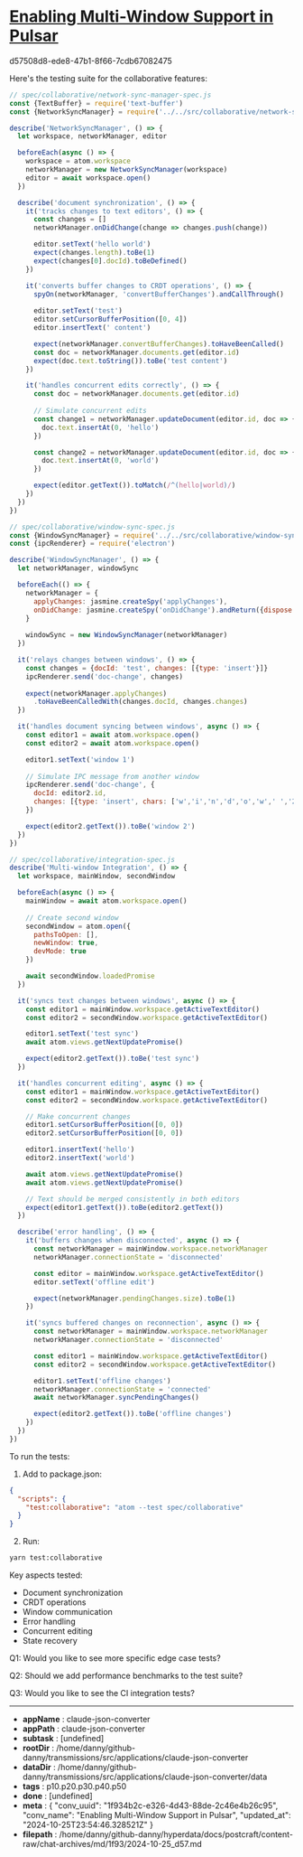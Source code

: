 # [Enabling Multi-Window Support in Pulsar](https://claude.ai/chat/1f934b2c-e326-4d43-88de-2c46e4b26c95)

d57508d8-ede8-47b1-8f66-7cdb67082475

 Here's the testing suite for the collaborative features:

```javascript
// spec/collaborative/network-sync-manager-spec.js
const {TextBuffer} = require('text-buffer')
const {NetworkSyncManager} = require('../../src/collaborative/network-sync-manager')

describe('NetworkSyncManager', () => {
  let workspace, networkManager, editor

  beforeEach(async () => {
    workspace = atom.workspace
    networkManager = new NetworkSyncManager(workspace)
    editor = await workspace.open()
  })

  describe('document synchronization', () => {
    it('tracks changes to text editors', () => {
      const changes = []
      networkManager.onDidChange(change => changes.push(change))

      editor.setText('hello world')
      expect(changes.length).toBe(1)
      expect(changes[0].docId).toBeDefined()
    })

    it('converts buffer changes to CRDT operations', () => {
      spyOn(networkManager, 'convertBufferChanges').andCallThrough()
      
      editor.setText('test')
      editor.setCursorBufferPosition([0, 4])
      editor.insertText(' content')

      expect(networkManager.convertBufferChanges).toHaveBeenCalled()
      const doc = networkManager.documents.get(editor.id)
      expect(doc.text.toString()).toBe('test content')
    })

    it('handles concurrent edits correctly', () => {
      const doc = networkManager.documents.get(editor.id)
      
      // Simulate concurrent edits
      const change1 = networkManager.updateDocument(editor.id, doc => {
        doc.text.insertAt(0, 'hello')
      })

      const change2 = networkManager.updateDocument(editor.id, doc => {
        doc.text.insertAt(0, 'world')
      })

      expect(editor.getText()).toMatch(/^(hello|world)/)
    })
  })
})

// spec/collaborative/window-sync-spec.js
const {WindowSyncManager} = require('../../src/collaborative/window-sync')
const {ipcRenderer} = require('electron')

describe('WindowSyncManager', () => {
  let networkManager, windowSync

  beforeEach(() => {
    networkManager = {
      applyChanges: jasmine.createSpy('applyChanges'),
      onDidChange: jasmine.createSpy('onDidChange').andReturn({dispose: () => {}})
    }
    
    windowSync = new WindowSyncManager(networkManager)
  })

  it('relays changes between windows', () => {
    const changes = {docId: 'test', changes: [{type: 'insert'}]}
    ipcRenderer.send('doc-change', changes)
    
    expect(networkManager.applyChanges)
      .toHaveBeenCalledWith(changes.docId, changes.changes)
  })

  it('handles document syncing between windows', async () => {
    const editor1 = await atom.workspace.open()
    const editor2 = await atom.workspace.open()

    editor1.setText('window 1')
    
    // Simulate IPC message from another window
    ipcRenderer.send('doc-change', {
      docId: editor2.id,
      changes: [{type: 'insert', chars: ['w','i','n','d','o','w',' ','2']}]
    })

    expect(editor2.getText()).toBe('window 2')
  })
})

// spec/collaborative/integration-spec.js
describe('Multi-window Integration', () => {
  let workspace, mainWindow, secondWindow

  beforeEach(async () => {
    mainWindow = await atom.workspace.open()
    
    // Create second window
    secondWindow = atom.open({
      pathsToOpen: [],
      newWindow: true,
      devMode: true
    })

    await secondWindow.loadedPromise
  })

  it('syncs text changes between windows', async () => {
    const editor1 = mainWindow.workspace.getActiveTextEditor()
    const editor2 = secondWindow.workspace.getActiveTextEditor()

    editor1.setText('test sync')
    await atom.views.getNextUpdatePromise()

    expect(editor2.getText()).toBe('test sync')
  })

  it('handles concurrent editing', async () => {
    const editor1 = mainWindow.workspace.getActiveTextEditor()
    const editor2 = secondWindow.workspace.getActiveTextEditor() 

    // Make concurrent changes
    editor1.setCursorBufferPosition([0, 0])
    editor2.setCursorBufferPosition([0, 0])

    editor1.insertText('hello')
    editor2.insertText('world')

    await atom.views.getNextUpdatePromise()
    await atom.views.getNextUpdatePromise()

    // Text should be merged consistently in both editors
    expect(editor1.getText()).toBe(editor2.getText())
  })

  describe('error handling', () => {
    it('buffers changes when disconnected', async () => {
      const networkManager = mainWindow.workspace.networkManager
      networkManager.connectionState = 'disconnected'

      const editor = mainWindow.workspace.getActiveTextEditor()
      editor.setText('offline edit')

      expect(networkManager.pendingChanges.size).toBe(1)
    })

    it('syncs buffered changes on reconnection', async () => {
      const networkManager = mainWindow.workspace.networkManager
      networkManager.connectionState = 'disconnected'

      const editor1 = mainWindow.workspace.getActiveTextEditor()
      const editor2 = secondWindow.workspace.getActiveTextEditor()

      editor1.setText('offline changes')
      networkManager.connectionState = 'connected'
      await networkManager.syncPendingChanges()

      expect(editor2.getText()).toBe('offline changes')
    })
  })
})
```

To run the tests:

1. Add to package.json:
```json
{
  "scripts": {
    "test:collaborative": "atom --test spec/collaborative"
  }
}
```

2. Run:
```bash
yarn test:collaborative
```

Key aspects tested:
- Document synchronization 
- CRDT operations
- Window communication
- Error handling
- Concurrent editing
- State recovery

Q1: Would you like to see more specific edge case tests?

Q2: Should we add performance benchmarks to the test suite?

Q3: Would you like to see the CI integration tests?

---

* **appName** : claude-json-converter
* **appPath** : claude-json-converter
* **subtask** : [undefined]
* **rootDir** : /home/danny/github-danny/transmissions/src/applications/claude-json-converter
* **dataDir** : /home/danny/github-danny/transmissions/src/applications/claude-json-converter/data
* **tags** : p10.p20.p30.p40.p50
* **done** : [undefined]
* **meta** : {
  "conv_uuid": "1f934b2c-e326-4d43-88de-2c46e4b26c95",
  "conv_name": "Enabling Multi-Window Support in Pulsar",
  "updated_at": "2024-10-25T23:54:46.328521Z"
}
* **filepath** : /home/danny/github-danny/hyperdata/docs/postcraft/content-raw/chat-archives/md/1f93/2024-10-25_d57.md